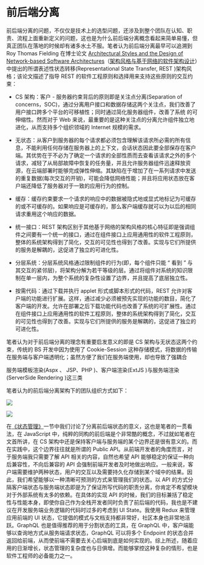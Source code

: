 # 前后端分离

前后端分离的问题，不仅仅是技术上的选型问题，还涉及到整个团队在认知、职责、流程上面重新定义的问题，这也是为什么前后端分离概念看起来简单易懂，但真正团队在落地的时候却有诸多水土不服。笔者认为前后端分离最早可以追溯到 Roy Thomas Fielding 在博士论文 [Architectural Styles and the Design of Network-based Software Architectures](https://www.ics.uci.edu/~fielding/pubs/dissertation/top.htm)（[架构风格与基于网络的软件架构设计](http://o6v08w541.bkt.clouddn.com/REST-article.pdf)）中提出的所谓表述性状态转移(Representational State Transfer, REST )架构风格；该论文描述了指导 REST 的软件工程原则和选择用来支持这些原则的交互约束：

- CS 架构：客户 - 服务器约束背后的原则即是关注点分离(Separation of concerns，SOC)，通过分离用户接口和数据存储这两个关注点，我们改善了用户接口跨多个平台的可移植性；同时通过简化服务器组件，改善了系统 的可伸缩性。然而对于 Web 来说，最重要的是这种关注点的分离允许组件独立地进化，从而支持多个组织领域的 Internet 规模的需求。

* 无状态：从客户到服务器的每个请求都必须包含理解该请求所必需的所有信息，不能利用任何存储在服务器上的上下文，会话状态因此要全部保存在客户端。其优势在于不必为了确定一个请求的全部性质而去查看该请求之外的多个请求，减轻了从局部故障中恢复的任务量，并且允许服务器组件迅速释放资源，在云端部署时能够完成弹性伸缩。其缺陷在于增加了在一系列请求中发送的重复数据(每次交互的开销)，可能会降低网络性能；并且将应用状态放在客户端还降低了服务器对于一致的应用行为的控制。

* 缓存：缓存约束要求一个请求的响应中的数据被隐式地或显式地标记为可缓存的或不可缓存的。如果响应是可缓存的，那么客户端缓存就可以为以后的相同请求重用这个响应的数据。

- 统一接口：REST 架构区别于其他基于网络的架构风格的核心特征即是强调组件之间要有一个统一的接口，通过在组件接口上应用通用性的软件工程原则，整体的系统架构得到了简化，交互的可见性也得到了改善。实现与它们所提供的服务是解耦的，这促进了独立的可进化性。

* 分层系统：分层系统风格通过限制组件的行为(即，每个组件只能 “ 看到 ” 与其交互的紧邻层)，将架构分解为若干等级的层。通过将组件对系统的知识限制在单一层内，为整个系统的复杂性设置了边界，并且提高了底层独立性。

- 按需代码：通过下载并执行 applet 形式或脚本形式的代码，REST 允许对客户端的功能进行扩展。这样，通过减少必须被预先实现的功能的数目，简化了客户端的开发。允许在部署之后下载功能代码也改善了系统的可扩展性。通过在组件接口上应用通用性的软件工程原则，整体的系统架构得到了简化，交互的可见性也得到了改善。实现与它们所提供的服务是解耦的，这促进了独立的可进化性。

笔者认为对于前后端分离的理念有重要启发意义的即是 CS 架构与无状态这两个约束，传统的 BS 开发中因为使用了 Cookie-Session 这种存储模式，将数据的传输在服务端与客户端透明化；虽然方便了我们在服务端使用，却也导致了强耦合

服务端模板渲染(Aspx 、 JSP、PHP )、客户端渲染(ExtJS )与服务端渲染(ServerSide Rendering )这三类

笔者认为的前后端分离架构下的团队组织方式如下：

![](https://github.com/wx-chevalier/OSS/blob/master/ProcessOn/%E5%9B%A2%E9%98%9F%E6%9E%B6%E6%9E%84.png?raw=true)

![](https://mmbiz.qpic.cn/mmbiz_jpg/uMh5nccSicmKVK1CdCUhqxSgR9xtQliasRFfDVaWL8TZpsfNvVQzNAuRaqEVb3csY7YECwnh6So2HjmnyPTb2ILg/640?wx_fmt=jpeg&tp=webp&wxfrom=5&wx_lazy=1)

在[《状态管理》]()一节中我们讨论了分离前后端状态的意义，这也是笔者的一贯看法，在 JavaScript 中，纯粹的同构的前后端是个非常酷的概念，不过就如笔者在文首所讲，在 CS 架构中还是保持客户端与服务端的某个边界还是很有意义的。而在实践中，这个边界往往就是所谓的 Public API。从前端开发者的角度而言，对于服务端我只需要了解 API 相关的内容，自然也希望 API 能够稳定的保证一种向后兼容性，不向后兼容的 API 会强制前端开发者及时地做出响应。一般来说，客户端需要维护两种状态，用户的交互以及需要持久化存储到某个域中的结果。因此，我们希望能够以一种清晰可预测的方式来管理我们的状态。以 API 的方式分隔客户端状态与服务端状态即是为了保证所写代码的职责分离，你肯定不希望模块对于外部系统有太多的依赖。在具体的实现 API 的时候，我们的目标兼括了稳定性与性能本身，即使你自己作为全栈开发者同时负责了前后端的代码，我也是不建议在开发服务端业务逻辑的代码时过多的考虑到 UI State。我使用 Redux 来管理应用前端的 UI 状态，它提倡的模式与文档支持都非常好，社区本身也非常地活跃。GraphQL 也是值得推荐的用于分割状态的工具，在 GraphQL 中，客户端能够以查询地方式从服务端请求状态，GraphQL 可以将多个 Endpoint 的状态合并返回给前端，从而使前端不需要去关心后端到底是如何实现的。综上所述，随着应用的日渐增长，状态管理的复杂度也与日俱增。而能够掌控这种复杂的情形，也是软件工程师的必备能力之一。
